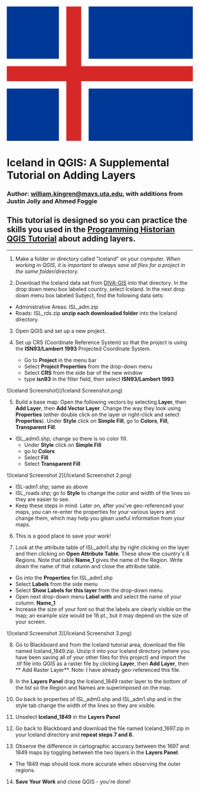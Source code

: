 ![Flag_of_Iceland.svg](/Flag_of_Iceland.svg.png)


# Iceland in QGIS: A Supplemental Tutorial on Adding Layers
### Author: william.kingren@mavs.uta.edu, with additions from Justin Jolly and Ahmed Foggie
## This tutorial is designed so you can practice the skills you used in the [Programming Historian QGIS Tutorial](http://programminghistorian.org/lessons/qgis-layers) about adding layers.

---------

1. Make a folder or directory called "Iceland" on your computer. *When working in QGIS, it is important to always save all files for a project in the same folder/directory.*

2. Download the Iceland data set from [DIVA-GIS](http://www.diva-gis.org) into that directory. In the drop down menu box labeled country, select Iceland. In the next drop down menu box labeled Subject, find the following data sets: 
* Administrative Areas: ISL_adm.zip
* Roads: ISL_rds.zip
**unzip each downloaded folder** into the Iceland directory.

3. Open QGIS and set up a new project.

4. Set up CRS (Coordinate Reference System) so that the project is using the **ISN93/Lambert 1993** Projected Coordinate System.
	* Go to **Project** in the menu bar
	* Select **Project Properties** from the drop-down menu
	* Select **CRS** from the side bar of the new window
	* type **isn93** in the filter field, then select **ISN93/Lambert 1993**

![Iceland Screenshot](/Iceland Screenshot.png)

5. Build a base map: Open the following vectors by selecting **Layer**, then **Add Layer**, then **Add Vector Layer**. Change the way they look using **Properties** (either double click on the layer or right-click and select **Properties**). Under **Style** click on **Simple Fill**, go to **Colors**, **Fill**, **Transparent Fill**.
* ISL_adm0.shp; change so there is no color fill.
     * Under **Style** click on **Simple Fill**
     * go to **Colors**
     * Select **Fill**
     * Select **Transparent Fill**
     
![Iceland Screenshot 2](/Iceland Screenshot 2.png)

* ISL-adm1.shp; same as above
* ISL_roads.shp; go to **Style** to change the color and width of the lines so they are easier to see.
* Keep these steps in mind. Later on, after you've geo-referenced your maps, you can re-enter the properties for your various layers and change them, which may help you glean useful information from your maps.

6. This is a good place to save your work!

7. Look at the attribute table of ISL_adm1.shp by right clicking on the layer and then clicking on **Open Attribute Table**. These show the country's 8 Regions. Note that table **Name_1** gives the name of the Region. Write down the name of that column and close the attribute table.
* Go into the **Properties** for ISL_adm1.shp
* Select **Labels** from the side menu
* Select **Show Labels for this layer** from the drop-down menu
* Open next drop-down menu **Label with** and select the name of your column: **Name_1**
* Increase the size of your font so that the labels are clearly visible on the map; an example size would be 18 pt., but it may depend on the size of your screen.

![Iceland Screenshot 3](/Iceland Screenshot 3.png)

8. Go to Blackboard and from the Iceland tutorial area, download the file named Iceland_1849.zip. Unzip it into your Iceland directory (where you have been saving all of your other files for this project) and import the .tif file into QGIS as a raster file by clicking **Layer**, then **Add Layer**, then ** Add Raster Layer**. Note: I have already geo-referenced this file.

9. In the **Layers Panel** drag the Iceland_1849 raster layer to the bottom of the list so the Region and Names are superimposed on the map.

10. Go back to properties of ISL_adm0.shp and ISL_adm1.shp and in the style tab change the width of the lines so they are visible.

11. Unselect **Iceland_1849** in the **Layers Panel**

12. Go back to Blackboard and download the file named Iceland_1697.zip in your Iceland directory and **repeat steps 7 and 8.**

13. Observe the difference in cartographic accuracy between the 1697 and 1849 maps by toggling between the two layers in the **Layers Panel**.
* The 1849 map should look more accurate when observing the outer regions. 

14. **Save Your Work** and close QGIS - you're done!

